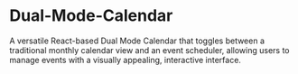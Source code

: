 # Dual-Mode-Calendar
 A versatile React-based Dual Mode Calendar that toggles between a traditional monthly calendar view and an event scheduler, allowing users to manage events with a visually appealing, interactive interface.

